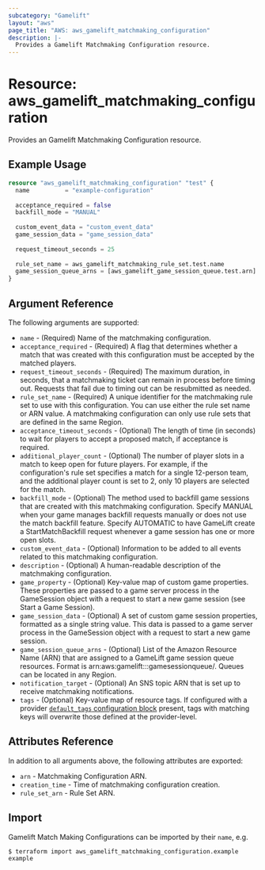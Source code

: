 ```yaml
---
subcategory: "Gamelift"
layout: "aws"
page_title: "AWS: aws_gamelift_matchmaking_configuration"
description: |-
  Provides a Gamelift Matchmaking Configuration resource.
---
```


# Resource: aws_gamelift_matchmaking_configuration

Provides an Gamelift Matchmaking Configuration resource.

## Example Usage

```terraform
resource "aws_gamelift_matchmaking_configuration" "test" {
  name          = "example-configuration"
  
  acceptance_required = false
  backfill_mode = "MANUAL"
  
  custom_event_data = "custom_event_data"
  game_session_data = "game_session_data"  
  
  request_timeout_seconds = 25
  
  rule_set_name = aws_gamelift_matchmaking_rule_set.test.name
  game_session_queue_arns = [aws_gamelift_game_session_queue.test.arn]
}
```

## Argument Reference

The following arguments are supported:

* `name` - (Required) Name of the matchmaking configuration.
* `acceptance_required` - (Required) A flag that determines whether a match that was created with this configuration must be accepted by the matched players.
* `request_timeout_seconds` - (Required) The maximum duration, in seconds, that a matchmaking ticket can remain in process before timing out. Requests that fail due to timing out can be resubmitted as needed.
* `rule_set_name` - (Required) A unique identifier for the matchmaking rule set to use with this configuration. You can use either the rule set name or ARN value. A matchmaking configuration can only use rule sets that are defined in the same Region.
* `acceptance_timeout_seconds` - (Optional) The length of time (in seconds) to wait for players to accept a proposed match, if acceptance is required.
* `additional_player_count` - (Optional) The number of player slots in a match to keep open for future players. For example, if the configuration's rule set specifies a match for a single 12-person team, and the additional player count is set to 2, only 10 players are selected for the match.
* `backfill_mode` - (Optional) The method used to backfill game sessions that are created with this matchmaking configuration. Specify MANUAL when your game manages backfill requests manually or does not use the match backfill feature. Specify AUTOMATIC to have GameLift create a StartMatchBackfill request whenever a game session has one or more open slots.
* `custom_event_data` - (Optional) Information to be added to all events related to this matchmaking configuration.
* `description` - (Optional) A human-readable description of the matchmaking configuration.
* `game_property` - (Optional) Key-value map of custom game properties. These properties are passed to a game server process in the GameSession object with a request to start a new game session (see Start a Game Session).
* `game_session_data` - (Optional) A set of custom game session properties, formatted as a single string value. This data is passed to a game server process in the GameSession object with a request to start a new game session.
* `game_session_queue_arns` - (Optional) List of the Amazon Resource Name (ARN) that are assigned to a GameLift game session queue resources. Format is arn:aws:gamelift:<region>::gamesessionqueue/<queue name>. Queues can be located in any Region.
* `notification_target` - (Optional) An SNS topic ARN that is set up to receive matchmaking notifications.
* `tags` - (Optional) Key-value map of resource tags. If configured with a provider [`default_tags` configuration block](/docs/providers/aws/index.html#default_tags-configuration-block) present, tags with matching keys will overwrite those defined at the provider-level.


## Attributes Reference

In addition to all arguments above, the following attributes are exported:

* `arn` - Matchmaking Configuration ARN.
* `creation_time` - Time of matchmaking configuration creation.
* `rule_set_arn` - Rule Set ARN.

## Import

Gamelift Match Making Configurations can be imported by their `name`, e.g.

```
$ terraform import aws_gamelift_matchmaking_configuration.example example
```
